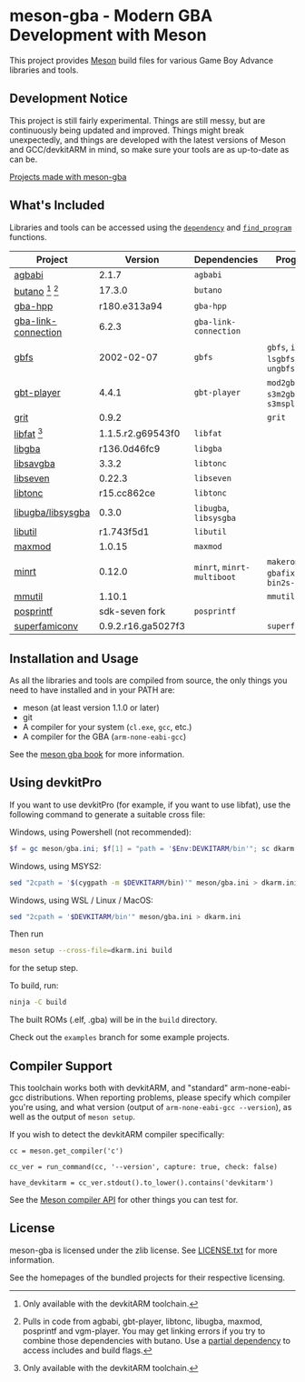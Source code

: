 # meson-gba - Modern GBA Development with Meson

This project provides [Meson] build files for various Game Boy Advance libraries and tools.

## Development Notice

This project is still fairly experimental. Things are still messy, but are continuously being
updated and improved. Things might break unexpectedly, and things are developed with the latest
versions of Meson and GCC/devkitARM in mind, so make sure your tools are as up-to-date as can be.

[Projects made with meson-gba](./PROJECTS.md)

## What's Included

Libraries and tools can be accessed using the
[`dependency`][meson-dependency] and [`find_program`][meson-find_program] functions.

Project               | Version            | Dependencies               | Programs
----------------------|--------------------|----------------------------|---------
[agbabi]              | 2.1.7              | `agbabi`                   |
[butano] [^1] [^2]    | 17.3.0             | `butano`                   |
[gba-hpp]             | r180.e313a94       | `gba-hpp`                  |
[gba-link-connection] | 6.2.3              | `gba-link-connection`      |
[gbfs]                | 2002-02-07         | `gbfs`                     | `gbfs`, `insgbfs`, `lsgbfs`, `ungbfs`
[gbt-player]          | 4.4.1              | `gbt-player`               | `mod2gbt`, `s3m2gbt`, `s3msplit`
[grit]                | 0.9.2              |                            | `grit`
[libfat] [^1]         | 1.1.5.r2.g69543f0  | `libfat`                   |
[libgba]              | r136.0d46fc9       | `libgba`                   |
[libsavgba]           | 3.3.2              | `libtonc`                  |
[libseven]            | 0.22.3             | `libseven`                 |
[libtonc]             | r15.cc862ce        | `libtonc`                  |
[libugba/libsysgba]   | 0.3.0              | `libugba`, `libsysgba`     |
[libutil]             | r1.743f5d1         | `libutil`                  |
[maxmod]              | 1.0.15             | `maxmod`                   |
[minrt]               | 0.12.0             | `minrt`, `minrt-multiboot` | `makerom`, `gbafix-py`, `bin2s-py`
[mmutil]              | 1.10.1             |                            | `mmutil`
[posprintf]           | sdk-seven fork     | `posprintf`                |
[superfamiconv]       | 0.9.2.r16.ga5027f3 |                            | `superfamiconv`

[^1]: Only available with the devkitARM toolchain.
[^2]: Pulls in code from agbabi, gbt-player, libtonc, libugba, maxmod, posprintf and vgm-player.
      You may get linking errors if you try to combine those dependencies with butano. Use a
      [partial dependency][meson-partial_dependency] to access includes and build flags.

## Installation and Usage

As all the libraries and tools are compiled from source, the only things you need to have
installed and in your PATH are:

- meson (at least version 1.1.0 or later)
- git
- A compiler for your system (`cl.exe`, `gcc`, etc.)
- A compiler for the GBA (`arm-none-eabi-gcc`)

See the [meson gba book](https://lunarlambda.github.io/meson-gba-book/) for more information.

## Using devkitPro

If you want to use devkitPro (for example, if you want to use libfat), use the following command
to generate a suitable cross file:

Windows, using Powershell (not recommended):

```powershell
$f = gc meson/gba.ini; $f[1] = "path = '$Env:DEVKITARM/bin'"; sc dkarm.ini $f
```

Windows, using MSYS2:

```sh
sed "2cpath = '$(cygpath -m $DEVKITARM/bin)'" meson/gba.ini > dkarm.ini
```

Windows, using WSL / Linux / MacOS:

```sh
sed "2cpath = '$DEVKITARM/bin'" meson/gba.ini > dkarm.ini
```

Then run

```sh
meson setup --cross-file=dkarm.ini build
```

for the setup step.

To build, run:

```sh
ninja -C build
```

The built ROMs (.elf, .gba) will be in the `build` directory.

Check out the `examples` branch for some example projects.

## Compiler Support

This toolchain works both with devkitARM, and "standard" arm-none-eabi-gcc distributions. When
reporting problems, please specify which compiler you're using, and what version (output of
`arm-none-eabi-gcc --version`), as well as the output of `meson setup`.

If you wish to detect the devkitARM compiler specifically:

```meson
cc = meson.get_compiler('c')

cc_ver = run_command(cc, '--version', capture: true, check: false)

have_devkitarm = cc_ver.stdout().to_lower().contains('devkitarm')
```

See the [Meson compiler API][meson-compiler] for other things you can test for.

## License

meson-gba is licensed under the zlib license. See [LICENSE.txt](./LICENSE.txt) for more information.

See the homepages of the bundled projects for their respective licensing.

<!-- Subproject links -->

[agbabi]: https://github.com/felixjones/agbabi
[butano]: https://github.com/GValiente/butano
[gba-hpp]: https://github.com/felixjones/gba-hpp
[gba-link-connection]: https://github.com/rodri042/gba-link-connection
[gbfs]: https://pineight.com/gba/#gbfs
[gbt-player]: https://github.com/AntonioND/gbt-player
[grit]: https://github.com/devkitPro/grit
[libfat]: https://github.com/devkitPro/libfat
[libgba]: https://github.com/gbadev-org/libgba
[libsavgba]: https://github.com/aronson/libsavgba
[libseven]: https://github.com/sdk-seven/libseven
[libtonc]: https://github.com/gbadev-org/libtonc
[libugba/libsysgba]: https://github.com/AntonioND/libugba
[libutil]: https://github.com/sdk-seven/libutil
[maxmod]: https://github.com/devkitPro/maxmod
[minrt]: https://github.com/sdk-seven/runtime
[mmutil]: https://github.com/devkitPro/mmutil
[posprintf]: https://github.com/sdk-seven/posprintf
[superfamiconv]: https://github.com/Optiroc/SuperFamiconv

<!-- Meson links -->

[Meson]: https://mesonbuild.com/index.html
[meson-compiler]: https://mesonbuild.com/Reference-manual_returned_compiler.html
[meson-dependency]: https://mesonbuild.com/Reference-manual_functions.html#dependency
[meson-find_program]: https://mesonbuild.com/Reference-manual_functions.html#find_program
[meson-options]: https://mesonbuild.com/Build-options.html#using-build-options
[meson-partial_dependency]: https://mesonbuild.com/Reference-manual_returned_dep.html#deppartial_dependency
